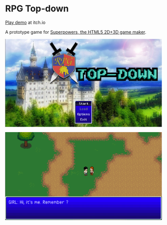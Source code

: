 # RPG Top-down

[Play demo](https://endoxos.itch.io/wip-rpg-top-down) at itch.io

A prototype game for [Superpowers, the HTML5 2D+3D game maker](http://superpowers-html5.com/).

![Intro Game](intro.png)

![Talk Game](talk.png)